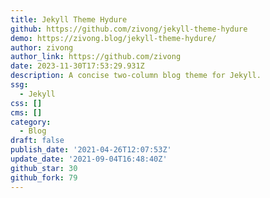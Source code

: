 ```yaml
---
title: Jekyll Theme Hydure
github: https://github.com/zivong/jekyll-theme-hydure
demo: https://zivong.blog/jekyll-theme-hydure/
author: zivong
author_link: https://github.com/zivong
date: 2023-11-30T17:53:29.931Z
description: A concise two-column blog theme for Jekyll.
ssg:
  - Jekyll
css: []
cms: []
category:
  - Blog
draft: false
publish_date: '2021-04-26T12:07:53Z'
update_date: '2021-09-04T16:48:40Z'
github_star: 30
github_fork: 79
---
```

